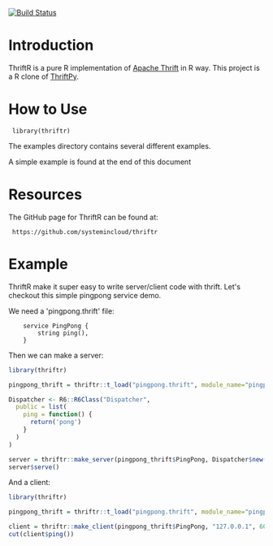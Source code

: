 [![Build Status](https://travis-ci.org/systemincloud/thriftr.svg?branch=master)](https://travis-ci.org/systemincloud/thriftr)

Introduction
============

ThriftR is a pure R implementation of [Apache  Thrift](http://thrift.apache.org) in R way. 
This project is a R clone of [ThriftPy](https://github.com/eleme/thriftpy).

How to Use
==========

     library(thriftr)

The examples directory contains several different examples.

A simple example is found at the end of this document

Resources
=========
The GitHub page for ThriftR can be found at:

     https://github.com/systemincloud/thriftr


Example
=======

ThriftR make it super easy to write server/client code with thrift. Let's checkout this simple pingpong service demo.

We need a 'pingpong.thrift' file:

```
    service PingPong {
        string ping(),
    }
```

Then we can make a server:


```R
library(thriftr)

pingpong_thrift = thriftr::t_load("pingpong.thrift", module_name="pingpong_thrift")

Dispatcher <- R6::R6Class("Dispatcher",
  public = list(
    ping = function() {
      return('pong')
    }
  )
)

server = thriftr::make_server(pingpong_thrift$PingPong, Dispatcher$new(), '127.0.0.1', 6000)
server$serve()
```

And a client:

```R
library(thriftr)

pingpong_thrift = thriftr::t_load("pingpong.thrift", module_name="pingpong_thrift")

client = thriftr::make_client(pingpong_thrift$PingPong, "127.0.0.1", 6000)
cut(client$ping())
```
